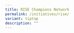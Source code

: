 ```yaml
---
title: RISE Champions Network
permalink: /initiatives/rise/
variant: tiptap
description: ""
---
```

